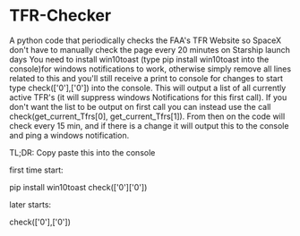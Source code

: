 # TFR-Checker
A python code that periodically checks the FAA's TFR Website so SpaceX don't have to manually check the page every 20 minutes on Starship launch days
You need to install win10toast (type pip install win10toast into the console)for windows notifications to work, otherwise simply remove all lines related to this and you'll still receive a print to console for changes
to start type check(['0'],['0']) into the console. This will output a list of all currently active TFR's (it will suppress windows Notifications for this first call). If you don't want the list to be output on first call you can instead use the call check(get_current_Tfrs[0], get_current_Tfrs[1]). From then on the code will check every 15 min, and if there is a change it will output this to the console and ping a windows notification.


TL;DR: Copy paste this into the console

first time start:

pip install win10toast
check(['0']['0'])

later starts:

check(['0'],['0'])
